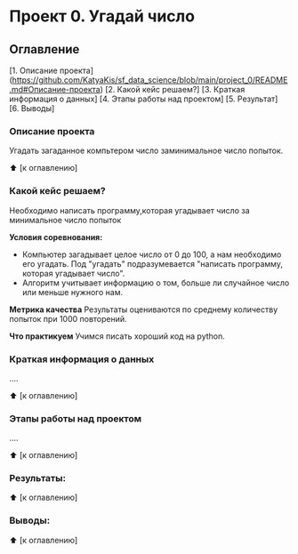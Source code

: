# Проект 0. Угадай число

## Оглавление 
[1. Описание проекта] (https://github.com/KatyaKis/sf_data_science/blob/main/project_0/README.md#Описание-проекта)
[2. Какой кейс решаем?]
[3. Краткая информация о данных]
[4. Этапы работы над проектом]
[5. Результат]
[6. Выводы]

### Описание проекта 
Угадать загаданное компьтером число заминимальное число попыток.

:arrow_up: [к оглавлению] 


### Какой кейс решаем?
Необходимо написать программу,которая угадывает число за минимальное число попыток

**Условия соревнования:**
- Компьютер загадывает целое число от 0 до 100, а нам необходимо его угадать. Под "угадать" подразумевается "написать программу, которая угадывает число".
- Алгоритм учитывает информацию о том, больше ли случайное число или меньше нужного нам.

**Метрика качества**
Результаты оцениваются по среднему количеству попыток при 1000 повторений.

**Что практикуем**
Учимся писать хороший код на python.

### Краткая информация о данных
....

:arrow_up: [к оглавлению] 

### Этапы работы над проектом
....

:arrow_up: [к оглавлению] 

### Результаты:

:arrow_up: [к оглавлению]

### Выводы:

:arrow_up: [к оглавлению]